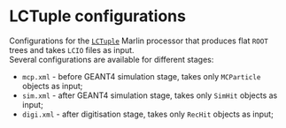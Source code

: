 # LCTuple configurations

Configurations for the [`LCTuple`](https://github.com/MuonColliderSoft/LCTuple) Marlin processor that produces flat `ROOT` trees and takes `LCIO` files as input.  
Several configurations are available for different stages:
* `mcp.xml` - before GEANT4 simulation stage, takes only `MCParticle` objects as input;
* `sim.xml` - after GEANT4 simulation stage, takes only `SimHit` objects as input;
* `digi.xml` - after digitisation stage, takes only `RecHit` objects as input;
